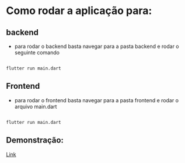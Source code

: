# Como rodar a aplicação para:

## backend 
- para rodar o backend basta navegar para a pasta backend e rodar o seguinte comando

<pre><code>
flutter run main.dart
</code></pre>

## Frontend 
- para rodar o frontend basta navegar para a pasta frontend e rodar o arquivo main.dart 
<pre><code>
flutter run main.dart
</code></pre>
## Demonstração:
[Link](https://youtube.com/shorts/sNPxbNY0NWA)